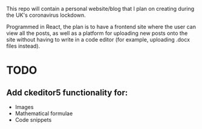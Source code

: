 This repo will contain a personal website/blog that I plan on creating during the UK's coronavirus lockdown.

Programmed in React, the plan is to have a frontend site where the user can view all the posts, as well as a platform for uploading new posts onto the site without having to write in a code editor (for example, uploading .docx files instead).

# TODO

## Add ckeditor5 functionality for:

- Images
- Mathematical formulae
- Code snippets
